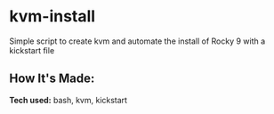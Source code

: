 # kvm-install
Simple script to create kvm and automate the install of Rocky 9 with a kickstart file

## How It's Made:
**Tech used:** bash, kvm, kickstart


